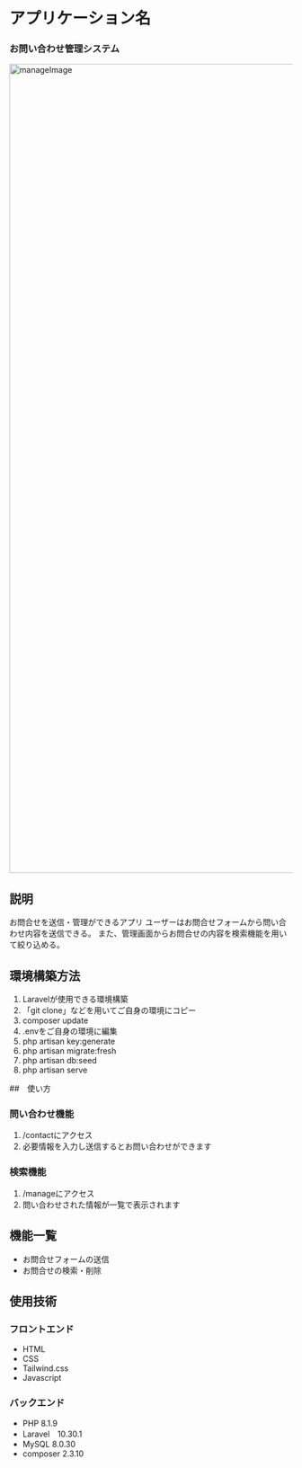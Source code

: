 # アプリケーション名
### お問い合わせ管理システム

<img width="1440" alt="manageImage" src="https://user-images.githubusercontent.com/55370161/204285104-74b2e099-206a-45ac-bc49-57ec63c94035.png">


## 説明
お問合せを送信・管理ができるアプリ
ユーザーはお問合せフォームから問い合わせ内容を送信できる。
また、管理画面からお問合せの内容を検索機能を用いて絞り込める。

## 環境構築方法
1. Laravelが使用できる環境構築
2. 「git clone」などを用いてご自身の環境にコピー
3. composer update
4. .envをご自身の環境に編集
5. php artisan key:generate
6. php artisan migrate:fresh
7. php artisan db:seed
8. php artisan serve

##　使い方
### 問い合わせ機能
1. /contactにアクセス
2. 必要情報を入力し送信するとお問い合わせができます

### 検索機能
1. /manageにアクセス
2. 問い合わせされた情報が一覧で表示されます

## 機能一覧
- お問合せフォームの送信
- お問合せの検索・削除

## 使用技術
### フロントエンド
- HTML  
- CSS 
- Tailwind.css
- Javascript
### バックエンド
- PHP 8.1.9  
- Laravel　10.30.1
- MySQL 8.0.30 
- composer 2.3.10
